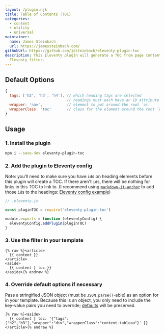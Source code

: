 ```yaml
---
layout: /plugin.njk
title: Table of Contents (TOC)
categories:
  - content
  - utility
  - universal
maintainer:
  name: James Steinbach
  url: https://jamessteinbach.com/
githubUrl: https://github.com/jdsteinbach/eleventy-plugin-toc
description: This Eleventy plugin will generate a TOC from page content using an
  Eleventy filter.
---
```

## Default Options

```js
{
  tags: ['h2', 'h3', 'h4'], // which heading tags are selected
                            // headings must each have an ID attribute
  wrapper: 'nav',           // element to put around the root `ol`
  wrapperClass: 'toc'       // class for the element around the root `ol`
}
```

## Usage

### 1. Install the plugin

```bash
npm i --save-dev eleventy-plugin-toc
```

### 2. Add the plugin to Eleventy config

Note: you'll need to make sure you have `id`s on heading elements before this plugin will create a TOC. If there aren't `id`s, there will be nothing for links in this TOC to link to. (I recommend using [`markdown-it-anchor`](https://www.npmjs.com/package/markdown-it-anchor) to add those `id`s to the headings: [Eleventy config example](https://github.com/11ty/11ty.io/blob/master/.eleventy.js#L67-L81))

```js
// .eleventy.js

const pluginTOC = require('eleventy-plugin-toc')

module.exports = function (eleventyConfig) {
  eleventyConfig.addPlugin(pluginTOC)
}
```

### 3. Use the filter in your template

```twig
{% raw %}<article>
  {{ content }}
</article>
<aside>
  {{ content | toc }}
</aside>{% endraw %}
```

### 4. Override default options if necessary

Pass a stringified JSON object (must be `JSON.parse()`-able) as an option for in your template. Because this is an object, you only need to include the key-value pairs you need to override; [defaults](#default-options) will be preserved.

```twig
{% raw %}<aside>
  {{ content | toc: '{"tags":["h2","h3"],"wrapper":"div","wrapperClass":"content-tableau"}' }}
</article>{% endraw %}
```